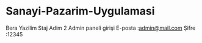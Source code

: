 # Sanayi-Pazarim-Uygulamasi
 Bera Yazilim Staj Adim 2 
 Admin paneli girişi 
 E-posta :admin@mail.com
 Şifre   :12345
